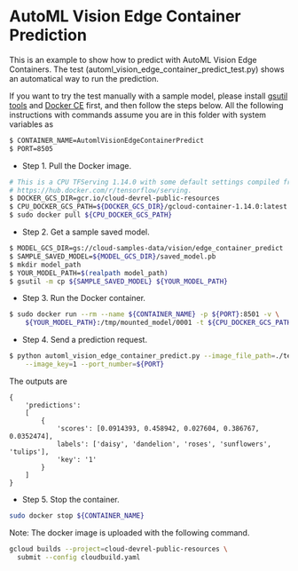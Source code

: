 # AutoML Vision Edge Container Prediction

This is an example to show how to predict with AutoML Vision Edge Containers.
The test (automl_vision_edge_container_predict_test.py) shows an automatical way
to run the prediction.

If you want to try the test manually with a sample model, please install
[gsutil tools](https://cloud.google.com/storage/docs/gsutil_install) and
[Docker CE](https://docs.docker.com/install/) first, and then follow the steps
below. All the following instructions with commands assume you are in this
folder with system variables as

```bash
$ CONTAINER_NAME=AutomlVisionEdgeContainerPredict
$ PORT=8505
```

+   Step 1. Pull the Docker image.

```bash
# This is a CPU TFServing 1.14.0 with some default settings compiled from
# https://hub.docker.com/r/tensorflow/serving.
$ DOCKER_GCS_DIR=gcr.io/cloud-devrel-public-resources
$ CPU_DOCKER_GCS_PATH=${DOCKER_GCS_DIR}/gcloud-container-1.14.0:latest
$ sudo docker pull ${CPU_DOCKER_GCS_PATH}
```

+   Step 2. Get a sample saved model.

```bash
$ MODEL_GCS_DIR=gs://cloud-samples-data/vision/edge_container_predict
$ SAMPLE_SAVED_MODEL=${MODEL_GCS_DIR}/saved_model.pb
$ mkdir model_path
$ YOUR_MODEL_PATH=$(realpath model_path)
$ gsutil -m cp ${SAMPLE_SAVED_MODEL} ${YOUR_MODEL_PATH}
```

+   Step 3. Run the Docker container.

```bash
$ sudo docker run --rm --name ${CONTAINER_NAME} -p ${PORT}:8501 -v \
    ${YOUR_MODEL_PATH}:/tmp/mounted_model/0001 -t ${CPU_DOCKER_GCS_PATH}
```

+   Step 4. Send a prediction request.

```bash
$ python automl_vision_edge_container_predict.py --image_file_path=./test.jpg \
    --image_key=1 --port_number=${PORT}
```

The outputs are

```
{
    'predictions':
    [
        {
            'scores': [0.0914393, 0.458942, 0.027604, 0.386767, 0.0352474],
            labels': ['daisy', 'dandelion', 'roses', 'sunflowers', 'tulips'],
            'key': '1'
        }
    ]
}
```

+   Step 5. Stop the container.

```bash
sudo docker stop ${CONTAINER_NAME}
```

Note: The docker image is uploaded with the following command.

```bash
gcloud builds --project=cloud-devrel-public-resources \
  submit --config cloudbuild.yaml
```
